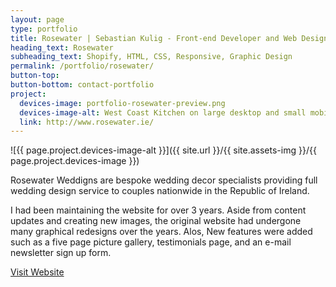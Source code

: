 ```yaml
---
layout: page
type: portfolio
title: Rosewater | Sebastian Kulig - Front-end Developer and Web Designer
heading_text: Rosewater
subheading_text: Shopify, HTML, CSS, Responsive, Graphic Design
permalink: /portfolio/rosewater/
button-top:
button-bottom: contact-portfolio
project:
  devices-image: portfolio-rosewater-preview.png
  devices-image-alt: West Coast Kitchen on large desktop and small mobile devices
  link: http://www.rosewater.ie/
---
```


![{{ page.project.devices-image-alt }}]({{ site.url }}/{{ site.assets-img }}/{{ page.project.devices-image }})

Rosewater Weddigns are bespoke wedding decor specialists providing full wedding design service to couples nationwide in the Republic of Ireland.

I had been maintaining the website for over 3 years. Aside from content updates and creating new images, the original website had undergone many graphical redesigns over the years. Alos, New features were added such as a five page picture gallery, testimonials page, and an e-mail newsletter sign up form.

<div class="button-visit-website">
  <a href="{{ page.project.link }}" target="_blank" title="External link - visit www.rosewater.ie">Visit Website <i class="fa fa-external-link"></i></a>
</div>
